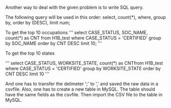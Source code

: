 Another way to deal with the given problem is to write SQL query.

The following query will be used in this order: 
select, count(*), where, group by, order by (DESC), limit num;

To get the top 10 occupations 
''' 
select CASE_STATUS, SOC_NAME, count(*) as CNT from H1B_test 
		where CASE_STATUS = 'CERTIFIED' 
		group by SOC_NAME 
		order by CNT DESC
		limit 10;
''' 

To get the top 10 states

''' 
select CASE_STATUS, WORKSITE_STATE, count(*) as CNTfrom H1B_test 
	where CASE_STATUS = 'CERTIFIED' 
	group by WORKSITE_STATE 
	order by CNT DESC
		limit 10
'''

And one has to transfer the delimeter ';' to ',' and saved the raw data in a csvfile. 
Also, one has to create a new table in MySQL. The table should have the same fields as the csvfile. 
Then import the CSV file to the table in MySQL.
